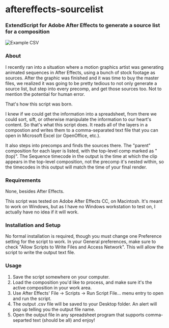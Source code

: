 # aftereffects-sourcelist
### ExtendScript for Adobe After Effects to generate a source list for a composition

![Example CSV](https://s3.amazonaws.com/bradcordeiro/aftereffects-sourcelist.png)

### About
I recently ran into a situation where a motion graphics artist was generating animated sequences in After Effects, using a bunch of stock footage as sources. After the graphic was finished and it was time to buy the master files, we realized it was going to be pretty tedious to not only generate a source list, but step into every precomp, and get those sources too. Not to mention the potential for human error.

That's how this script was born.

I knew if we could get the information into a spreadsheet, from there we could sort, sift, or otherwise manipulate the information to our heart's content. So that's what this script does. It reads all of the layers in a compostion and writes them to a comma-separated text file that you can open in Microsoft Excel (or OpenOffice, etc.).

It also steps into precomps and finds the sources there. The "parent" composition for each layer is listed, with the top-level comp marked as "(top)". The Sequence timecode in the output is the time at which the clip appears in the top-level composition, not the precomp it's nested within, so the timecodes in this output will match the time of your final render.

### Requirements

None, besides After Effects.

This script was tested on Adobe After Effects CC, on Macintosh. It's meant to work on Windows, but as I have no Windows workstation to test on, I actually have no idea if it will work.

### Installation and Setup

No formal installation is required, though you must change one Preference setting for the script to work. In your General preferences, make sure to check "Allow Scripts to Write Files and Access Network". This will allow the script to write the output text file.

### Usage

1. Save the script somewhere on your computer.
2. Load the composition you'd like to process, and make sure it's the active composition in your work area.
3. Use After Effects' File -> Scripts -> Run Script File... menu entry to open and run the script.
4. The output .csv file will be saved to your Desktop folder. An alert will pop up telling you the output file name.
5. Open the output file in any spreadsheet program that supports comma-separted text (should be all) and enjoy!
